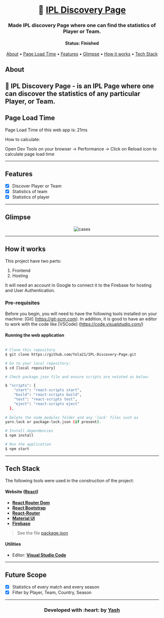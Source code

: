 <h1 align="center">
   🏏 <a href=""> IPL Discovery Page </a>
</h1>

<h3 align="center">
    Made IPL discovery Page where one can find the statistics of Player or Team.
</h3>

<h4 align="center"> 
	 Status: Finished
</h4>

<p align="center">
 <a href="#about">About</a> •
 <a href="#page-load-time">Page Load Time</a> •
 <a href="#features">Features</a> •
 <a href="#glimpse">Glimpse</a> • 
 <a href="#how-it-works">How it works</a> • 
 <a href="#tech-stack">Tech Stack</a> 
</p>


## About

🏏 IPL Discovery Page - is an IPL Page where one can discover the statistics of any particular Player, or Team. 
---

## Page Load Time
<p> Page Load Time of this web app is: 21ms </p>
<p> How to calculate: </p>
<p> Open Dev Tools on your browser -> Performance -> Click on Reload icon to calculate page load time </p> 

---

## Features

   - [x] Discover Player or Team
   - [x] Statistics of team
   - [x] Statistics of player 
---

## Glimpse

<p align="center">
  <img alt="cases" src="https://github.com/Yola21/IPL-Discovery-Page/blob/main/ipl-stats/screenshots/IPL-Stats.gif">
</p>

---

## How it works

This project have two parts:
1. Frontend
2. Hosting

It will need an account in Google to connect it to the Firebase for hosting and User Authentication.

### Pre-requisites

Before you begin, you will need to have the following tools installed on your machine:
[Git] (https://git-scm.com).
In addition, it is good to have an editor to work with the code like [VSCode] (https://code.visualstudio.com/)

#### Running the web application

```bash

# Clone this repository
$ git clone https://github.com/Yola21/IPL-Discovery-Page.git

# Go to your local repository:
$ cd [local repository]

# Check package.json file and ensure scripts are notated as below:

$ "scripts": {
    "start": "react-scripts start",
    "build": "react-scripts build",
    "test": "react-scripts test",
    "eject": "react-scripts eject"
  },
  
# Delete the node_modules folder and any 'lock' files such as 
yarn.lock or package-lock.json (if present).

# Install dependencies
$ npm install

# Run the application
$ npm start

```

---

## Tech Stack

The following tools were used in the construction of the project:

#### **Website**  ([React](https://reactjs.org/))

-   **[React Router Dom](https://github.com/ReactTraining/react-router/tree/master/packages/react-router-dom)**
-   **[React Bootstrap](https://react-bootstrap.github.io/)**
-   **[React-Router](https://www.npmjs.com/package/react-router)**
-   **[Material UI](https://material-ui.com/)**
-   **[Firebase](https://firebase.google.com/)**

> See the file  [package.json](https://github.com/Yola21/IPL-Discovery-Page/blob/main/ipl-stats/package.json)

#### **Utilities**

-   Editor:  **[Visual Studio Code](https://code.visualstudio.com/)** 

---

## Future Scope

   - [x] Statistics of every match and every season
   - [x] Filter by Player, Team, Country, Season
   
---

<h3 align="center"><b>Developed with :heart: by <a href="https://github.com/Yola21">Yash</a></b></h1>
